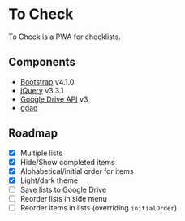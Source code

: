 # To Check

To Check is a PWA for checklists.

## Components

- [Bootstrap](https://getbootstrap.com/) v4.1.0
- [jQuery](https://jquery.com/) v3.3.1
- [Google Drive API](https://developers.google.com/drive/) v3
- [gdad](https://github.com/adrianbota/gdrive-appdata)

## Roadmap

- [X] Multiple lists
- [X] Hide/Show completed items
- [X] Alphabetical/initial order for items
- [X] Light/dark theme
- [ ] Save lists to Google Drive
- [ ] Reorder lists in side menu
- [ ] Reorder items in lists (overriding `initialOrder`)
